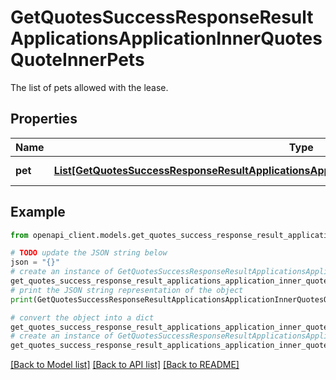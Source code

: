 # GetQuotesSuccessResponseResultApplicationsApplicationInnerQuotesQuoteInnerPets

The list of pets allowed with the lease.

## Properties

Name | Type | Description | Notes
------------ | ------------- | ------------- | -------------
**pet** | [**List[GetQuotesSuccessResponseResultApplicationsApplicationInnerQuotesQuoteInnerPetsPetInner]**](GetQuotesSuccessResponseResultApplicationsApplicationInnerQuotesQuoteInnerPetsPetInner.md) | A list of pets. | [optional] 

## Example

```python
from openapi_client.models.get_quotes_success_response_result_applications_application_inner_quotes_quote_inner_pets import GetQuotesSuccessResponseResultApplicationsApplicationInnerQuotesQuoteInnerPets

# TODO update the JSON string below
json = "{}"
# create an instance of GetQuotesSuccessResponseResultApplicationsApplicationInnerQuotesQuoteInnerPets from a JSON string
get_quotes_success_response_result_applications_application_inner_quotes_quote_inner_pets_instance = GetQuotesSuccessResponseResultApplicationsApplicationInnerQuotesQuoteInnerPets.from_json(json)
# print the JSON string representation of the object
print(GetQuotesSuccessResponseResultApplicationsApplicationInnerQuotesQuoteInnerPets.to_json())

# convert the object into a dict
get_quotes_success_response_result_applications_application_inner_quotes_quote_inner_pets_dict = get_quotes_success_response_result_applications_application_inner_quotes_quote_inner_pets_instance.to_dict()
# create an instance of GetQuotesSuccessResponseResultApplicationsApplicationInnerQuotesQuoteInnerPets from a dict
get_quotes_success_response_result_applications_application_inner_quotes_quote_inner_pets_from_dict = GetQuotesSuccessResponseResultApplicationsApplicationInnerQuotesQuoteInnerPets.from_dict(get_quotes_success_response_result_applications_application_inner_quotes_quote_inner_pets_dict)
```
[[Back to Model list]](../README.md#documentation-for-models) [[Back to API list]](../README.md#documentation-for-api-endpoints) [[Back to README]](../README.md)



